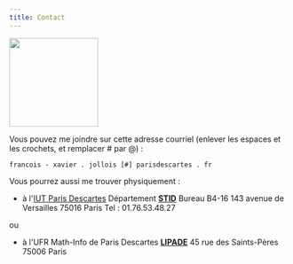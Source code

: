 ```yaml
---
title: Contact
---
```


<img src="image_perso_FX.JPG" height="160">

Vous pouvez me joindre sur cette adresse courriel (enlever les espaces et les crochets, et remplacer # par @) :

    francois - xavier . jollois [#] parisdescartes . fr
	
Vous pourrez aussi me trouver physiquement :

- à l'[IUT Paris Descartes](http://www.iut.parisdescartes.fr)
    Département [**STID**](http://www.stid-paris.fr)
    Bureau B4-16
    143 avenue de Versailles
    75016 Paris
    Tel : 01.76.53.48.27

ou

- à l'UFR Math-Info de Paris Descartes
    [**LIPADE**](http://lipade.mi.parisdescartes.fr/)
    45 rue des Saints-Pères
    75006 Paris



